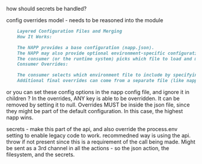 how should secrets be handled?

config overrides model - needs to be reasoned into the module

```md
    Layered Configuration Files and Merging
    How It Works:

    The NAPP provides a base configuration (napp.json).
    The NAPP may also provide optional environment-specific configuration files (napp.dev.json, napp.prod.json, etc.).
    The consumer (or the runtime system) picks which file to load and merges them accordingly.
    Consumer Overrides:

    The consumer selects which environment file to include by specifying a parameter (e.g., --env=prod).
    Additional final overrides can come from a separate file (like napp.consumer.json) that merges last.
```

or you can set these config options in the napp config file, and ignore it in
children ? In the overrides, ANY key is able to be overridden. It can be removed
by setting it to null. Overrides MUST be inside the json file, since they might
be part of the default configuration. In this case, the highest napp wins.

secrets - make this part of the api, and also override the process.env setting
to enable legacy code to work. recommedned way is using the api. throw if not
present since this is a requirement of the call being made. Might be sent as a
3rd channel in all the actions - so the json action, the filesystem, and the
secrets.
